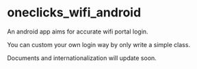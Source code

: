 # oneclicks_wifi_android

An android app aims for accurate wifi portal login.

You can custom your own login way by only write a simple class.

Documents and internationalization will update soon.
